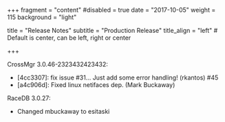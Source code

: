 +++
fragment = "content"
#disabled = true
date = "2017-10-05"
weight = 115
background = "light"

title = "Release Notes"
subtitle = "Production Release"
title_align = "left" # Default is center, can be left, right or center

+++

CrossMgr 3.0.46-2323432423432:

* [4cc3307]: fix issue #31... Just add some error handling! (rkantos) #45
* [a4c906d]: Fixed linux netifaces dep. (Mark Buckaway)

RaceDB 3.0.27:

* Changed mbuckaway to esitaski

